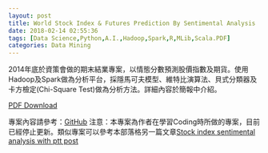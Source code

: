 ```yaml
---
layout: post
title: World Stock Index & Futures Prediction By Sentimental Analysis
date: 2018-02-14 02:55:36
tags: [Data Science,Python,A.I.,Hadoop,Spark,R,MLib,Scala.PDF]
categories: Data Mining
---
```

2014年底於資策會做的期末結業專案，以情態分數預測股價指數及期貨。使用Hadoop及Spark做為分析平台，採隱馬可夫模型、維特比演算法、貝式分類器及卡方檢定(Chi-Square Test)做為分析方法。詳細內容於簡報中介紹。
<!--more-->
[PDF Download](/assets/2018-02-14-World-Stock-Index-Futures-Prediction-By-Sentimental-Analysis/Project_G2_1028mac.pdf)

專案內容請參考：[GitHub](https://github.com/acute0203/iiiFinalProject)
注意：本專案為作者在學習Coding時所做的專案，目前已經停止更新。類似專案可以參考本部落格另一篇文章[Stock index sentimental analysis with ptt post](https://ruei.cc/2018/02/09/stock-index-sentimental-analysis-with-ptt-post/#more)
